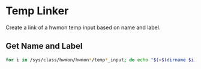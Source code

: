 # Temp Linker

Create a link of a hwmon temp input based on name and label.

## Get Name and Label

```bash
for i in /sys/class/hwmon/hwmon*/temp*_input; do echo "$(<$(dirname $i)/name): $(cat ${i%_*}_label 2>/dev/null || echo no_label) $i"; done
```
